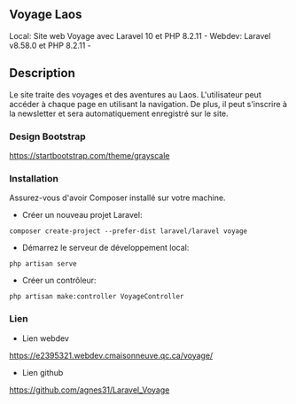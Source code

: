## Voyage Laos

Local:
Site web Voyage avec Laravel 10 et PHP 8.2.11 -
Webdev: 
Laravel v8.58.0 et PHP 8.2.11 -

## Description

Le site traite des voyages et des aventures au Laos. L'utilisateur peut accéder à chaque page en utilisant la navigation. De plus, il peut s'inscrire à la newsletter et sera automatiquement enregistré sur le site.

### Design Bootstrap

https://startbootstrap.com/theme/grayscale

### Installation

Assurez-vous d'avoir Composer installé sur votre machine.

- Créer un nouveau projet Laravel:

```
composer create-project --prefer-dist laravel/laravel voyage
```

- Démarrez le serveur de développement local:

```
php artisan serve
```

- Créer un contrôleur:

```
php artisan make:controller VoyageController
```

### Lien

- Lien webdev

https://e2395321.webdev.cmaisonneuve.qc.ca/voyage/

- Lien github

https://github.com/agnes31/Laravel_Voyage





